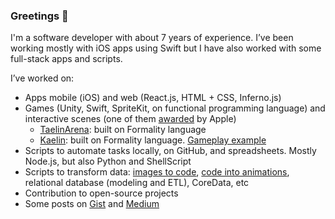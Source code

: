 ### Greetings 🖖

I'm a software developer with about 7 years of experience. I’ve been working mostly with iOS apps using Swift but I have also worked with some full-stack apps and scripts.

I’ve worked on:
- Apps mobile (iOS) and web (React.js, HTML + CSS, Inferno.js)
- Games (Unity, Swift, SpriteKit, on functional programming language) and interactive scenes (one of them [awarded](https://github.com/MaisaMilena/WWDC18_Photosynthesis) by Apple)
   - [TaelinArena](https://github.com/MaisaMilena/TaelinArena): built on Formality language
   - [Kaelin](https://gist.github.com/MaisaMilena/895903800506c932b533d21797a242f5): built on Formality language. [Gameplay example](https://www.youtube.com/shorts/nf_uj6Dcn5g)
- Scripts to automate tasks locally, on GitHub, and spreadsheets. Mostly Node.js, but also Python and ShellScript
- Scripts to transform data: [images to code](https://github.com/MaisaMilena/Formality-image), [code into animations](https://github.com/MaisaMilena/Formality-Net-Animator), relational database (modeling and ETL), CoreData, etc
- Contribution to open-source projects
- Some posts on [Gist](https://gist.github.com/MaisaMilena) and [Medium](https://medium.com/@maisa.milena)

